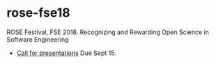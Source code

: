 # rose-fse18
ROSE Festival, FSE 2018.  Recognizing and Rewarding Open Science in Software Engineering

- [Call for presentations](cfp.md) Due Sept 15.
